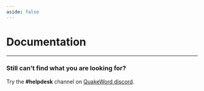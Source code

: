 ```yaml
---
aside: false
---
```


<script setup>
import DocumentationOverview from './components/DocumentationOverview.vue'
</script>

# Documentation

<DocumentationOverview />

---

### Still can't find what you are looking for?

Try the **#helpdesk** channel on [QuakeWord discord](https://discord.quake.world).

